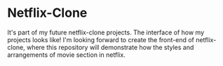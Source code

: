 # Netflix-Clone
It's part of my future netflix-clone projects.
The interface of how my projects looks like!
I'm looking forward to create the front-end  of netflix-clone, where this repository will demonstrate how the styles and arrangements of movie section in netflix.
